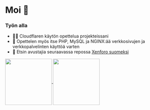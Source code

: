 # Moi 👋
### Työn alla
- 🐱‍👓 Cloudflaren käytön opettelua projekteissani
- 🍝 Opettelen myös itse PHP, MySQL ja NGINX:ää verkkosivujen ja verkkopalvelinten käyttöä varten
- 👯 Etsin avustajia seuraavassa repossa [Xenforo suomeksi](https://github.com/Markus-web/XenForo-suomeksi)

<a href="https://github.com/Markus-web">
  <img align="center" height="150rem" src="https://github-readme-stats.vercel.app/api/top-langs/?username=Markus-web&layout=compact&theme=merko">
</a>
<a href="https://github.com/Markus-web">
  <img align="center" height="150rem" src="https://github-readme-stats.vercel.app/api?username=Markus-web&show_icons=true&theme=merko">
</a>
